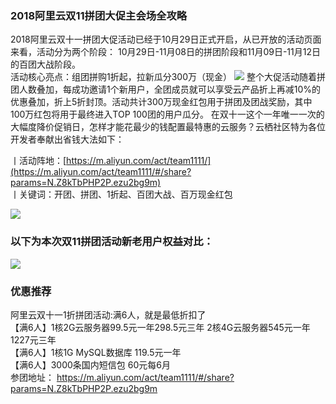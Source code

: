 ### 2018阿里云双11拼团大促主会场全攻略    
2018阿里云双十一拼团大促活动已经于10月29日正式开启，从已开放的活动页面来看，活动分为两个阶段： 10月29日-11月08日的拼团阶段和11月09日-11月12日的百团大战阶段。    
活动核心亮点：组团拼购1折起，拉新瓜分300万（现金）
![](https://deqing.b0.upaiyun.com/2018/1600x880.jpg!/fw/800)
整个大促活动随着拼团人数叠加，每成功邀请1个新用户，全团成员就可以享受云产品折上再减10%的优惠叠加，折上5折封顶。活动共计300万现金红包用于拼团及团战奖励，其中100万红包将用于最终进入TOP 100团的用户瓜分。
在双十一这个一年唯一一次的大幅度降价促销日，怎样才能花最少的钱配置最特惠的云服务？云栖社区特为各位开发者奉献出省钱大法如下：

丨活动阵地：[https://m.aliyun.com/act/team1111/](https://m.aliyun.com/act/team1111/#/share?params=N.Z8kTbPHP2P.ezu2bg9m)    
丨关键词：开团、拼团、1折起、百团大战、百万现金红包

![](https://deqing.b0.upaiyun.com/2018/c60d1c5e08529506e7394eb614919d8a92b7235c.png)


### 以下为本次双11拼团活动新老用户权益对比：
![](http://deqing.b0.upaiyun.com/2018/3db9ef9eb582e69d3547d65c2107e1675cd00e5a.png)

### 优惠推荐
阿里云双十一1折拼团活动:满6人，就是最低折扣了    
【满6人】1核2G云服务器99.5元一年298.5元三年 2核4G云服务器545元一年 1227元三年    
【满6人】1核1G MySQL数据库 119.5元一年    
【满6人】3000条国内短信包 60元每6月    
参团地址： https://m.aliyun.com/act/team1111/#/share?params=N.Z8kTbPHP2P.ezu2bg9m

